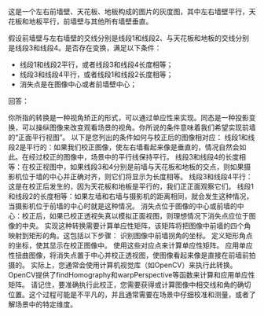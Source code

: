 这是一个左右前墙壁、天花板、地板构成的图片的灰度图，其中左右墙壁平行，天花板和地板平行，前墙壁与其他所有墙壁垂直。

假设前墙壁与左右墙壁的交线分别是线段1和线段2、与天花板和地板的交线分别是线段3和线段4。是否存在变换，满足以下条件：

- 线段1和线段2平行，或者线段3和线段4长度相等；
- 线段3和线段4平行，或者线段1和线段2长度相等；
- 消失点是在图像中心或者前墙壁中心；



回答：

你所指的转换是一种视角矫正的形式，可以通过单应性来实现。同态是一种投影变换，可以操纵图像来改变观看场景的视角。你所说的条件意味着我们希望实现前墙的“正面平行视图”。
以下是您列出的条件如何与校正后的图像相对应：
线段1和线段2是平行的：如果我们校正图像，使左右墙看起来像是垂直的，情况自然会如此。在经过校正的图像中，场景中的平行线保持平行。
线段3和线段4的长度相等：在校正视图中，如果线段3和4分别是前墙与天花板和地板的交点，则如果摄影机位于墙的中心并正确对齐，则它们将显示为长度相等。
线段3和线段4平行：这是在校正后发生的，因为天花板和地板是平行的，我们正正面观察它们。
线段1和线段2的长度相等：如果左墙和右墙与摄影机的距离相同，就会发生这种情况，当摄影机位于前墙的中心时就是这种情况。
消失点位于图像的中心或前墙的中心：校正后，如果已校正透视失真以模拟正面视图，则理想情况下消失点应位于图像的中央。
实现这种转换需要计算单应性矩阵，该矩阵将把图像中前墙的四个角映射到矩形的角。这包括以下步骤：
识别图像中前墙拐角的坐标。
定义矩形角点的坐标，使其显示在校正图像中。
使用这些对应点来计算单应性矩阵。
应用单应性扭曲图像，将消失点置于中心并校正透视图，使图像看起来像是直接在前墙前拍摄的。
实际上，您通常会使用计算机视觉库（如OpenCV）来执行此转换。OpenCV提供了findHomography和warpPerspective等函数来计算和应用单应性矩阵。
请记住，要准确执行此校正，您需要获得或计算图像中相交线和角的确切位置。这个过程可能是不平凡的，并且通常需要在场景中仔细校准和测量，或者了解场景中的特定维度。
